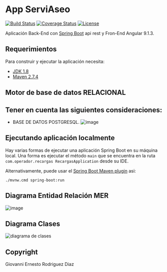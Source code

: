 # App ServiAseo

[![Build Status](https://travis-ci.org/codecentric/springboot-sample-app.svg?branch=master)](https://travis-ci.org/codecentric/springboot-sample-app)
[![Coverage Status](https://coveralls.io/repos/github/codecentric/springboot-sample-app/badge.svg?branch=master)](https://coveralls.io/github/codecentric/springboot-sample-app?branch=master)
[![License](http://img.shields.io/:license-apache-blue.svg)](http://www.apache.org/licenses/LICENSE-2.0.html)

Aplicación Back-End con [Spring Boot](http://projects.spring.io/spring-boot/) api rest y Fron-End Angular 9.1.3.

## Requerimientos

Para construir y ejecutar la aplicación necesita:

- [JDK 1.8](http://www.oracle.com/technetwork/java/javase/downloads/jdk8-downloads-2133151.html)
- [Maven 2.7.4](https://maven.apache.org)

## Motor de base de datos RELACIONAL 
## Tener en cuenta las siguientes consideraciones:

- BASE DE DATOS POSTGRESQL.
![image](https://user-images.githubusercontent.com/115900546/196008617-6081e3e2-9425-474c-a154-e12af89d4b25.png)




## Ejecutando aplicación localmente

Hay varias formas de ejecutar una aplicación Spring Boot en su máquina local. Una forma es ejecutar el método `main` que se encuentra en la ruta `com.operador.recargas RecargasApplication` desde su IDE.

Alternativamente, puede usar el [Spring Boot Maven plugin](https://docs.spring.io/spring-boot/docs/current/reference/html/build-tool-plugins-maven-plugin.html) asi:

```shell
./mvnw.cmd spring-boot:run
```

## Diagrama Entidad Relación MER
![image](https://user-images.githubusercontent.com/115900546/196008594-fa47f17e-e57c-446b-800e-c3fee14f8590.png)

## Diagrama Clases
![diagrama de clases](https://user-images.githubusercontent.com/115900546/196009849-37a5dd98-510f-43db-b5cc-80b2b759609a.png)


## Copyright

<div>Giovanni Ernesto Rodriguez Diaz</div>
